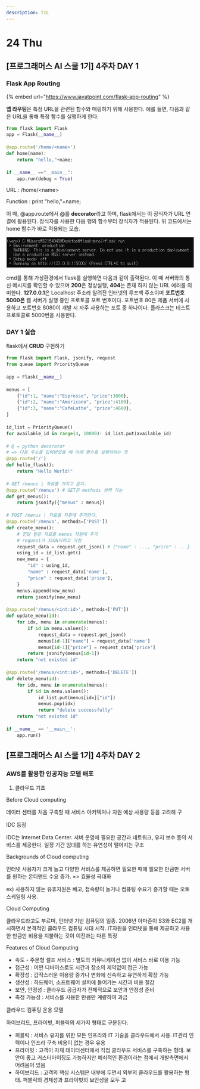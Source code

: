 ```yaml
---
description: TIL
---
```


# 24 Thu

##  \[프로그래머스 AI 스쿨 1기\] 4주차 DAY 1

### Flask App Routing

{% embed url="https://www.javatpoint.com/flask-app-routing" %}

 **앱 라우팅**은 특정 URL을 관련된 함수와 매핑하기 위해 사용한다. 예를 들면,  다음과 같은 URL을 통해 특정 함수를 실행하게 한다.

```python
from flask import Flask  
app = Flask(__name__)  
 
@app.route('/home/<name>')  
def home(name):  
    return "hello,"+name;  
  
if __name__ =="__main__":  
    app.run(debug = True)  
```

URL : /home/&lt;name&gt;

Function : print "hello,"+name;

 이 때, @app.route에서 @를 **decorator**라고 하며, flask에서는 이 장식자가 URL 연결에 활용된다. 장식자를 사용한 다음 행의 함수부터 장식자가 적용된다. 위 코드에서는 home 함수가 바로 적용되는 모습.

![](../../.gitbook/assets/image%20%2875%29.png)

 cmd를 통해 가상환경에서 flask를 실행하면 다음과 같이 출력된다. 이 때 서버와의 통신 메시지를 확인할 수 있으며 **200**은 정상실행, **404**는 존재 하지 않는 URL 에러를 의미한다. **127.0.0.1**은 Localhost 주소라 알려진 인터넷의 루프백 주소이며 **포트번호 5000은** 웹 서버가 실행 중인 프로토콜 포트 번호이다. 포트번호 80은 제품 서버에 사용하고 포트번호 8080이 개발 시 자주 사용하는 포트 중 하나이다. 플라스크는 테스트 프로토콜로 5000번을 사용한다.

### DAY 1 실습

flask에서 **CRUD** 구현하기 

```python
from flask import Flask, jsonify, request
from queue import PriorityQueue

app = Flask(__name__)

menus = [
    {"id":1, "name":"Espresso", "price":3800},
    {"id":2, "name":"Americano", "price":4100},
    {"id":3, "name":"CafeLatte", "price":4600},
]

id_list = PriorityQueue()
for available_id in range(4, 10000): id_list.put(available_id)

# @ = python decorator
# => 다음 주소를 입력받았을 때 아래 함수를 실행하라는 뜻
@app.route('/')
def hello_flask():
    return "Hello World!"

# GET /menus | 자료를 가지고 온다.
@app.route('/menus') # GET은 methods 생략 가능
def get_menus():
    return jsonify({"menus" : menus})

# POST /menus | 자료를 자원에 추가한다.
@app.route('/menus', methods=['POST'])
def create_menu():
    # 전달 받은 자료를 menus 자원에 추가
    # request가 JSON이라고 가정
    request_data = request.get_json() # {"name" : ..., "price" : ...}
    using_id = id_list.get()
    new_menu = {
        "id" : using_id,
        "name" : request_data['name'],
        "price" : request_data['price'],
    }
    menus.append(new_menu)
    return jsonify(new_menu)

@app.route('/menus/<int:id>', methods=['PUT'])
def update_menu(id):
    for idx, menu in enumerate(menus):
        if id in menu.values():
            request_data = request.get_json()
            menus[id-1]["name"] = request_data['name']
            menus[id-1]["price"] = request_data['price']
        return jsonify(menus[id-1])
    return "not existed id"

@app.route('/menus/<int:id>', methods=['DELETE'])
def delete_menu(id):
    for idx, menu in enumerate(menus):
        if id in menu.values():
            id_list.put(menus[idx]["id"])
            menus.pop(idx)
            return "delete successfully"
    return "not existed id"

if __name__ == '__main__':
    app.run()
```

##  \[프로그래머스 AI 스쿨 1기\] 4주차 DAY 2

###  AWS를 활용한 인공지능 모델 배포

 1. 클라우드 기초

 Before Cloud computing

 데이터 센터를 처음 구축할 때 서비스 아키텍처나 자원 예상 사용량 등을 고려해 구

 IDC 등장

 IDC는 Internet Data Center. 서버 운영에 필요한 공간과 네트워크, 유지 보수 등의 서비스를 제공한다. 일정 기간 임대를 하는 유연성이 떨어지는 구조

 Backgrounds of Cloud computing

 인터넷 사용자가 크게 늘고 다양한 서비스를 제공하면 필요한 때에 필요한 만큼만 서버를 원하는 온디맨드 수요 증가. =&gt; 효율성 극대화

 ex\) 사용하지 않는 유휴자원은 빼고, 접속량이 늘거나 컴퓨팅 수요가 증가할 때는 오토 스케일링 사용.

 Cloud Computing

 클라우드라고도 부르며, 인터넷 기반 컴퓨팅의 일종. 2006년 아마존이 S3와 EC2를 개시하면서 본격적인 클라우드 컴퓨팅 시대 시작. IT자원을 인터넷을 통해 제공하고 사용한 만큼만 비용을 지불하는 것이 이전과는 다른 특징

 Features of Cloud Computing

*  속도 - 주문형 셀프 서비스 : 별도의 커뮤니케이션 없이 서비스 바로 이용 가능
*  접근성 : 어떤 디바이스로도 시간과 장소의 제약없이 접근 가능
*  확장성 : 갑작스러운 이용량 증가나 변화에 신속하고 유연하게 확장 가능
*  생산성 : 하드웨어, 소프트웨어 설치에 들어가는 시간과 비용 절감
*  보안, 안정성 : 클라우드 공급자가 전체적으로 보안과 안정성 준비
*  측정 가능성 : 서비스를 사용한 만큼만 계량하여 과금

 클라우드 컴퓨팅 운용 모델

 하이브리드, 프라이빗, 퍼블릭의 세가지 형태로 구분된다.

*  퍼블릭 : 서비스 유지를 위한 모든 인프라와 IT 기술을 클라우드에서 사용. IT관리 인력이나 인프라 구축 비용이 없는 경우 유용
*  프라이빗 : 고객이 자체 데이터센터에서 직접 클라우드 서비스를 구축하는 형태. 보안이 좋고 커스터마이징도 가능하지만 폐쇠적인 환경이라는 점에서 개발측면에서 어려움이 있음
*  하이브리드 : 고객의 핵심 시스템은 내부에 두면서 외부의 클라우드를 활용하는 형태. 퍼블릭의 경제성과 프라이빗의 보안성을 모두 고





